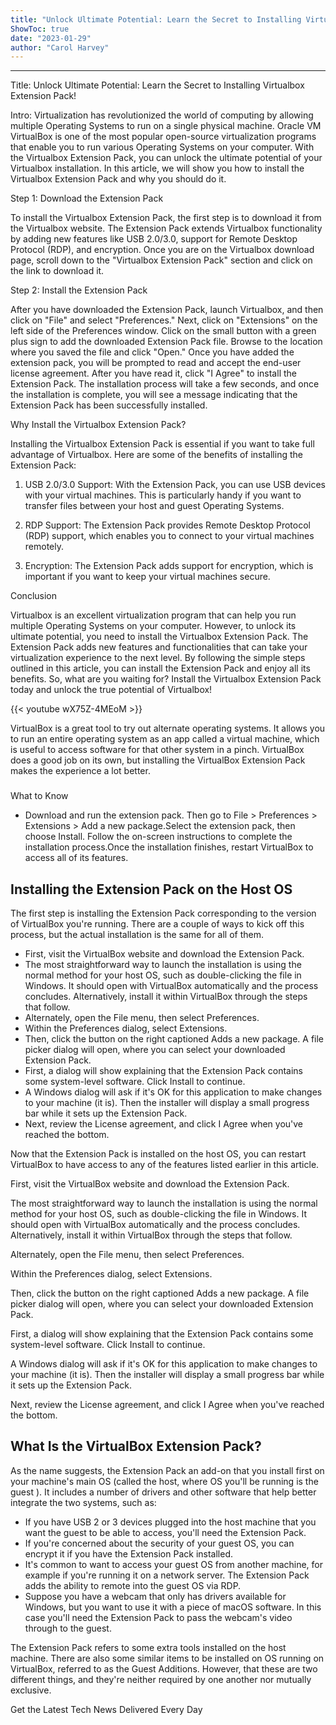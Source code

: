 ```yaml
---
title: "Unlock Ultimate Potential: Learn the Secret to Installing Virtualbox Extension Pack!"
ShowToc: true 
date: "2023-01-29"
author: "Carol Harvey"
---
```

*****
Title: Unlock Ultimate Potential: Learn the Secret to Installing Virtualbox Extension Pack!

Intro: Virtualization has revolutionized the world of computing by allowing multiple Operating Systems to run on a single physical machine. Oracle VM VirtualBox is one of the most popular open-source virtualization programs that enable you to run various Operating Systems on your computer. With the Virtualbox Extension Pack, you can unlock the ultimate potential of your Virtualbox installation. In this article, we will show you how to install the Virtualbox Extension Pack and why you should do it.

Step 1: Download the Extension Pack

To install the Virtualbox Extension Pack, the first step is to download it from the Virtualbox website. The Extension Pack extends Virtualbox functionality by adding new features like USB 2.0/3.0, support for Remote Desktop Protocol (RDP), and encryption. Once you are on the Virtualbox download page, scroll down to the "Virtualbox Extension Pack" section and click on the link to download it.

Step 2: Install the Extension Pack

After you have downloaded the Extension Pack, launch Virtualbox, and then click on "File" and select "Preferences." Next, click on "Extensions" on the left side of the Preferences window. Click on the small button with a green plus sign to add the downloaded Extension Pack file. Browse to the location where you saved the file and click "Open." Once you have added the extension pack, you will be prompted to read and accept the end-user license agreement. After you have read it, click "I Agree" to install the Extension Pack. The installation process will take a few seconds, and once the installation is complete, you will see a message indicating that the Extension Pack has been successfully installed.

Why Install the Virtualbox Extension Pack?

Installing the Virtualbox Extension Pack is essential if you want to take full advantage of Virtualbox. Here are some of the benefits of installing the Extension Pack:

1. USB 2.0/3.0 Support: With the Extension Pack, you can use USB devices with your virtual machines. This is particularly handy if you want to transfer files between your host and guest Operating Systems.

2. RDP Support: The Extension Pack provides Remote Desktop Protocol (RDP) support, which enables you to connect to your virtual machines remotely.

3. Encryption: The Extension Pack adds support for encryption, which is important if you want to keep your virtual machines secure.

Conclusion

Virtualbox is an excellent virtualization program that can help you run multiple Operating Systems on your computer. However, to unlock its ultimate potential, you need to install the Virtualbox Extension Pack. The Extension Pack adds new features and functionalities that can take your virtualization experience to the next level. By following the simple steps outlined in this article, you can install the Extension Pack and enjoy all its benefits. So, what are you waiting for? Install the Virtualbox Extension Pack today and unlock the true potential of Virtualbox!

{{< youtube wX75Z-4MEoM >}} 




VirtualBox is a great tool to try out alternate operating systems. It allows you to run an entire operating system as an app called a virtual machine, which is useful to access software for that other system in a pinch. VirtualBox does a good job on its own, but installing the VirtualBox Extension Pack makes the experience a lot better.

 
### 
What to Know
 
- Download and run the extension pack. Then go to File > Preferences > Extensions > Add a new package.Select the extension pack, then choose Install. Follow the on-screen instructions to complete the installation process.Once the installation finishes, restart VirtualBox to access all of its features.

 
##   Installing the Extension Pack on the Host OS   
 

The first step is installing the Extension Pack corresponding to the version of VirtualBox you're running. There are a couple of ways to kick off this process, but the actual installation is the same for all of them. 

 
- First, visit the VirtualBox website and download the Extension Pack.
 - The most straightforward way to launch the installation is using the normal method for your host OS, such as double-clicking the file in Windows. It should open with VirtualBox automatically and the process concludes. Alternatively, install it within VirtualBox through the steps that follow.
 - Alternately, open the File menu, then select Preferences.
 - Within the Preferences dialog, select Extensions.
 - Then, click the button on the right captioned Adds a new package. A file picker dialog will open, where you can select your downloaded Extension Pack.
 - First, a dialog will show explaining that the Extension Pack contains some system-level software. Click Install to continue.
 - A Windows dialog will ask if it's OK for this application to make changes to your machine (it is). Then the installer will display a small progress bar while it sets up the Extension Pack.
 - Next, review the License agreement, and click I Agree when you've reached the bottom.

 

Now that the Extension Pack is installed on the host OS, you can restart VirtualBox to have access to any of the features listed earlier in this article.

 

First, visit the VirtualBox website and download the Extension Pack.

 
The most straightforward way to launch the installation is using the normal method for your host OS, such as double-clicking the file in Windows. It should open with VirtualBox automatically and the process concludes. Alternatively, install it within VirtualBox through the steps that follow.
 

Alternately, open the File menu, then select Preferences.

 

Within the Preferences dialog, select Extensions.

 

Then, click the button on the right captioned Adds a new package. A file picker dialog will open, where you can select your downloaded Extension Pack.

 

First, a dialog will show explaining that the Extension Pack contains some system-level software. Click Install to continue.

 

A Windows dialog will ask if it's OK for this application to make changes to your machine (it is). Then the installer will display a small progress bar while it sets up the Extension Pack.

 

Next, review the License agreement, and click I Agree when you've reached the bottom.

 
##   What Is the VirtualBox Extension Pack?   
 

As the name suggests, the Extension Pack an add-on that you install first on your machine's main OS (called the host, where OS you'll be running is the guest ). It includes a number of drivers and other software that help better integrate the two systems, such as: 

 
- If you have USB 2 or 3 devices plugged into the host machine that you want the guest to be able to access, you'll need the Extension Pack.
 - If you're concerned about the security of your guest OS, you can encrypt it if you have the Extension Pack installed.
 - It's common to want to access your guest OS from another machine, for example if you're running it on a network server. The Extension Pack adds the ability to remote into the guest OS via RDP.
 - Suppose you have a webcam that only has drivers available for Windows, but you want to use it with a piece of macOS software. In this case you'll need the Extension Pack to pass the webcam's video through to the guest.

 
The Extension Pack refers to some extra tools installed on the host machine. There are also some similar items to be installed on OS running on VirtualBox, referred to as the Guest Additions. However, that these are two different things, and they're neither required by one another nor mutually exclusive.
 

Get the Latest Tech News Delivered Every Day





